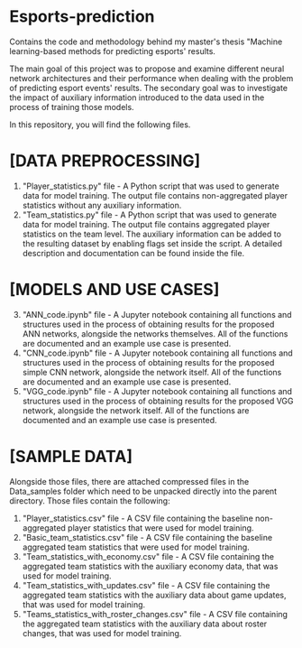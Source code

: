 # Esports-prediction
Contains the code and methodology behind my master's thesis "Machine learning-based methods for predicting esports' results.

The main goal of this project was to propose and examine different neural network architectures
and their performance when dealing with the problem of predicting esport events' results. 
The secondary goal was to investigate the impact of auxiliary information introduced to the data used in the process of
training those models.


In this repository, you will find the following files.

 # [DATA PREPROCESSING]
  1. "Player_statistics.py" file - A Python script that was used to generate data for model
  training. The output file contains non-aggregated player statistics without any auxiliary
  information.
  2. "Team_statistics.py" file - A Python script that was used to generate data for model training.
  The output file contains aggregated player statistics on the team level. The auxiliary
  information can be added to the resulting dataset by enabling flags set inside the script. A
  detailed description and documentation can be found inside the file.

#  [MODELS AND USE CASES]
  3. "ANN_code.ipynb" file - A Jupyter notebook containing all functions and structures used
  in the process of obtaining results for the proposed ANN networks, alongside the networks
  themselves. All of the functions are documented and an example use case is presented.
  4. "CNN_code.ipynb" file - A Jupyter notebook containing all functions and structures used
  in the process of obtaining results for the proposed simple CNN network, alongside the
  network itself. All of the functions are documented and an example use case is presented.
  5. "VGG_code.ipynb" file - A Jupyter notebook containing all functions and structures used
  in the process of obtaining results for the proposed VGG network, alongside the network
  itself. All of the functions are documented and an example use case is presented.


#  [SAMPLE DATA]
  Alongside those files, there are attached compressed files in the Data_samples folder  which
  need to be unpacked directly into the parent directory. Those files contain the following:

  1. "Player_statistics.csv" file - A CSV file containing the baseline non-aggregated player
  statistics that were used for model training.
  2. "Basic_team_statistics.csv" file - A CSV file containing the baseline aggregated team
  statistics that were used for model training.
  3. "Team_statistics_with_economy.csv" file - A CSV file containing the aggregated team
  statistics with the auxiliary economy data, that was used for model training.
  4. "Team_statistics_with_updates.csv" file - A CSV file containing the aggregated team
  statistics with the auxiliary data about game updates, that was used for model training.
  5. "Teams_statistics_with_roster_changes.csv" file - A CSV file containing the aggregated
  team statistics with the auxiliary data about roster changes, that was used for model training.
